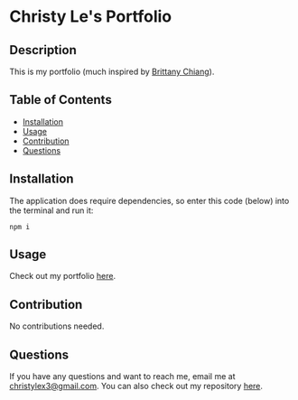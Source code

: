 # Christy Le's Portfolio

## Description

This is my portfolio (much inspired by [Brittany Chiang](https://github.com/bchiang7)).

## Table of Contents

* [Installation](#installation)
* [Usage](#usage)
* [Contribution](#contribution)
* [Questions](#questions)

## Installation

The application does require dependencies, so enter this code (below) into the terminal and run it:
```
npm i
```

## Usage

Check out my portfolio [here]().

## Contribution

No contributions needed.

## Questions

If you have any questions and want to reach me, email me at <christylex3@gmail.com>. You can also check out my repository [here](https://github.com/christylex3).